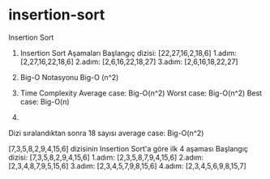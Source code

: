 # insertion-sort
Insertion Sort
1. Insertion Sort Aşamaları
Başlangıç dizisi: [22,27,16,2,18,6]
1.adım: [2,27,16,22,18,6]
2.adım: [2,6,16,22,18,27]
3.adım: [2,6,16,18,22,27]

2. Big-O Notasyonu
Big-O (n^2)

3. Time Complexity
Average case: Big-O(n^2)
Worst case: Big-O(n^2)
Best case: Big-O(n)

4.
Dizi sıralandıktan sonra 18 sayısı average case: Big-O(n^2)


[7,3,5,8,2,9,4,15,6] dizisinin Insertion Sort'a göre ilk 4 aşaması
Başlangıç dizisi: [7,3,5,8,2,9,4,15,6]
1.adım: [2,3,5,8,7,9,4,15,6]
2.adım: [2,3,4,8,7,9,5,15,6]
3.adım: [2,3,4,5,7,9,8,15,6]
4.adım: [2,3,4,5,6,9,8,15,7]
